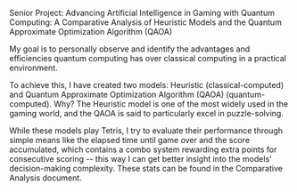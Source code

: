 Senior Project: Advancing Artificial Intelligence in Gaming with Quantum Computing: A Comparative Analysis of Heuristic Models and the Quantum Approximate Optimization Algorithm (QAOA)


My goal is to personally observe and identify the advantages and efficiencies quantum computing has over classical computing in a practical environment.

To achieve this, I have created two models: Heuristic (classical-computed) and Quantum Approximate Optimization Algorithm (QAOA) (quantum-computed).
Why? The Heuristic model is one of the most widely used in the gaming world, and the QAOA is said to particularly excel in puzzle-solving.

While these models play Tetris, I try to evaluate their performance through simple means like the elapsed time until game over and the score accumulated,
  which contains a combo system rewarding extra points for consecutive scoring -- this way I can get better insight into the models' decision-making complexity.
  These stats can be found in the Comparative Analysis document.
